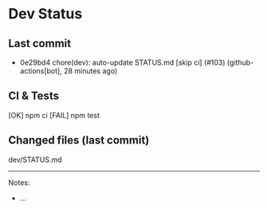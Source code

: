# Dev Status

## Last commit
- 0e29bd4 chore(dev): auto-update STATUS.md [skip ci] (#103) (github-actions[bot], 28 minutes ago)
## CI & Tests
[OK] npm ci
[FAIL] npm test

## Changed files (last commit)
dev/STATUS.md

---
Notes:
- ...
